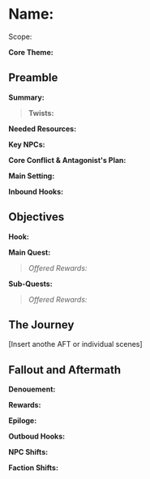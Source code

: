 # Name:
Scope:

**Core Theme:** 

## **Preamble**

**Summary:** 

> **Twists:** 

**Needed Resources:**

**Key NPCs:** 

**Core Conflict & Antagonist's Plan:** 

**Main Setting:** 

**Inbound Hooks:** 

## **Objectives**
**Hook:**

**Main Quest:**

> *Offered Rewards:* 

**Sub-Quests:**

> *Offered Rewards:* 

## **The Journey**

[Insert anothe AFT or individual scenes]

## **Fallout and Aftermath**

**Denouement:** 

**Rewards:**

**Epiloge:**

**Outboud Hooks:** 

**NPC Shifts:** 

**Faction Shifts:**